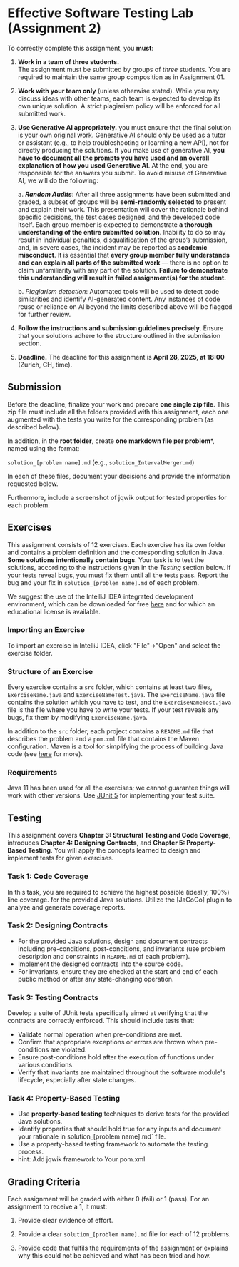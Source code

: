 # Effective Software Testing Lab (Assignment 2)

To correctly complete this assignment, you **must**:

1. **Work in a team of three students.**  
   The assignment must be submitted by groups of *three* students. You are required to maintain the same group composition as in Assignment 01.
2. **Work with your team only** (unless otherwise stated). While you may discuss ideas with other teams, each team is expected to develop its own unique solution. A strict plagiarism policy will be enforced for all submitted work.

3. **Use Generative AI appropriately.** you must ensure that the final solution is your own original work. Generative AI should only be used as a tutor or assistant (e.g., to help troubleshooting or learning a new API), not for directly producing the solutions. If you make use of generative AI, **you have to document all the prompts you have used and an overall explanation of how you used Generative AI**. At the end, you are responsible for the answers you submit. To avoid misuse of Generative AI, we will do the following:

   a. **_Random Audits_**: After all three assignments have been submitted and graded, a subset of groups will be **semi-randomly selected** to present and explain their work. This presentation will cover the rationale behind specific decisions, the test cases designed, and the developed code itself. Each group member is expected to demonstrate **a thorough understanding of the entire submitted solution**. Inability to do so may result in individual penalties, disqualification of the group’s submission, and, in severe cases, the incident may be reported as **academic misconduct**. It is essential that **every group member fully understands and can explain all parts of the submitted work** — there is no option to claim unfamiliarity with any part of the solution. **Failure to demonstrate this understanding will result in failed assignment(s) for the student.**

   b. _Plagiarism detection_: Automated tools will be used to detect code similarities and identify AI-generated content. Any instances of code reuse or reliance on AI beyond the limits described above will be flagged for further review.

4. **Follow the instructions and submission guidelines precisely**. Ensure that your solutions adhere to the structure outlined in the submission section.

5. **Deadline.** The deadline for this assignment is **April 28, 2025, at 18:00** (Zurich, CH, time).


## Submission

Before the deadline, finalize your work and prepare **one single zip file**. This zip file must include all the folders provided with this assignment, each one augmented with the tests you write for the corresponding problem (as described below).

In addition, in the **root folder**, create **one markdown file per problem***, named using the format:

`solution_[problem name].md` (e.g., `solution_IntervalMerger.md`)

In each of these files, document your decisions and provide the information requested below.

Furthermore, include a screenshot of jqwik output for tested properties for each problem. 




## Exercises
This assignment consists of 12 exercises. Each exercise has its own folder and contains a problem definition and the corresponding solution in Java. **Some solutions intentionally contain bugs**. Your task is to test the solutions, according to the instructions given in the _Testing_ section below. If your tests reveal bugs, you must fix them until all the tests pass. Report the bug and your fix in `solution_[problem name].md` of each problem.

We suggest the use of the IntelliJ IDEA integrated development environment, which can be downloaded for free [here](https://www.jetbrains.com/idea/) and for which an educational license is available.

### Importing an Exercise
To import an exercise in IntelliJ IDEA, click "File"->"Open" and select the exercise folder.

### Structure of an Exercise
Every exercise contains a `src` folder, which contains at least two files,
`ExerciseName.java` and `ExerciseNameTest.java`. The `ExerciseName.java` file contains the solution which you have to test, and the `ExerciseNameTest.java` file is the file where you have to write your tests. If your test reveals any bugs, fix them by modifying `ExerciseName.java`.

In addition to the `src` folder, each project contains a `README.md` file that describes the problem and a `pom.xml` file that contains the Maven configuration. Maven is a tool for simplifying the process of building Java code (see [here](https://www.jetbrains.com/help/idea/maven-support.html) for more).

### Requirements
Java 11 has been used for all the exercises; we cannot guarantee things will work with other versions. Use [JUnit 5](https://maven.apache.org/surefire/maven-surefire-plugin/examples/junit-platform.html) for implementing your test suite.

## Testing
This assignment covers **Chapter 3: Structural Testing and Code Coverage**, introduces **Chapter 4: Designing Contracts**, and **Chapter 5: Property-Based Testing**. You will apply the concepts learned to design and implement tests for given exercises.

### Task 1: Code Coverage

In this task, you are required to achieve the highest possible (ideally, 100\%) line coverage. for the provided Java solutions. Utilize the [JaCoCo] plugin to analyze and generate coverage reports. 


### Task 2: Designing Contracts
- For the provided Java solutions, design and document contracts including pre-conditions, post-conditions, and invariants (use problem description and constraints in `README.md` of each problem). 
- Implement the designed contracts into the source code. 
- For invariants, ensure they are checked at the start and end of each public method or after any state-changing operation.


### Task 3: Testing Contracts

Develop a suite of JUnit tests specifically aimed at verifying that the contracts are correctly enforced. This should include tests that:
- Validate normal operation when pre-conditions are met.
- Confirm that appropriate exceptions or errors are thrown when pre-conditions are violated.
- Ensure post-conditions hold after the execution of functions under various conditions.
- Verify that invariants are maintained throughout the software module's lifecycle, especially after state changes.


### Task 4: Property-Based Testing
- Use **property-based testing** techniques to derive tests for the provided Java solutions.
- Identify properties that should hold true for any inputs and document your rationale in solution_[problem name].md` file. 
- Use a property-based testing framework to automate the testing process. 
- hint: Add jqwik framework to Your pom.xml


## Grading Criteria
Each assignment will be graded with either 0 (fail) or 1 (pass). For an assignment to receive a 1, it must:

1. Provide clear evidence of effort.

2. Provide a clear `solution_[problem name].md` file for each of 12 problems.

3. Provide code that fulfils the requirements of the assignment or explains why this could not be achieved and what has been tried and how.
